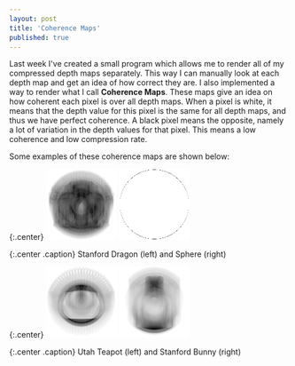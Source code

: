 ```yaml
---
layout: post
title: 'Coherence Maps'
published: true
---
```


Last week I've created a small program which allows me to render all of my compressed depth maps separately. This way I can manually look at each depth map and get an idea of how correct they are. I also implemented a way to render what I call **Coherence Maps**. These maps give an idea on how coherent each pixel is over all depth maps. When a pixel is white, it means that the depth value for this pixel is the same for all depth maps, and thus we have perfect coherence. A black pixel means the opposite, namely a lot of variation in the depth values for that pixel. This means a low coherence and low compression rate.

Some examples of these coherence maps are shown below:

{:.center}
![Coherence Map for Stanford Dragon](/uploads/2010/11/coherence-map-dragon.png)
![Coherence Map of Sphere](/uploads/2010/11/coherence-map-sphere.png)

{:.center .caption}
Stanford Dragon (left) and Sphere (right)

{:.center}
![Coherence Map for Utah Teapot](/uploads/2010/11/coherence-map-teapot.png)
![Coherence Map for Stanford Bunny](/uploads/2010/11/coherence-map-bunny.png)

{:.center .caption}
Utah Teapot (left) and Stanford Bunny (right)
